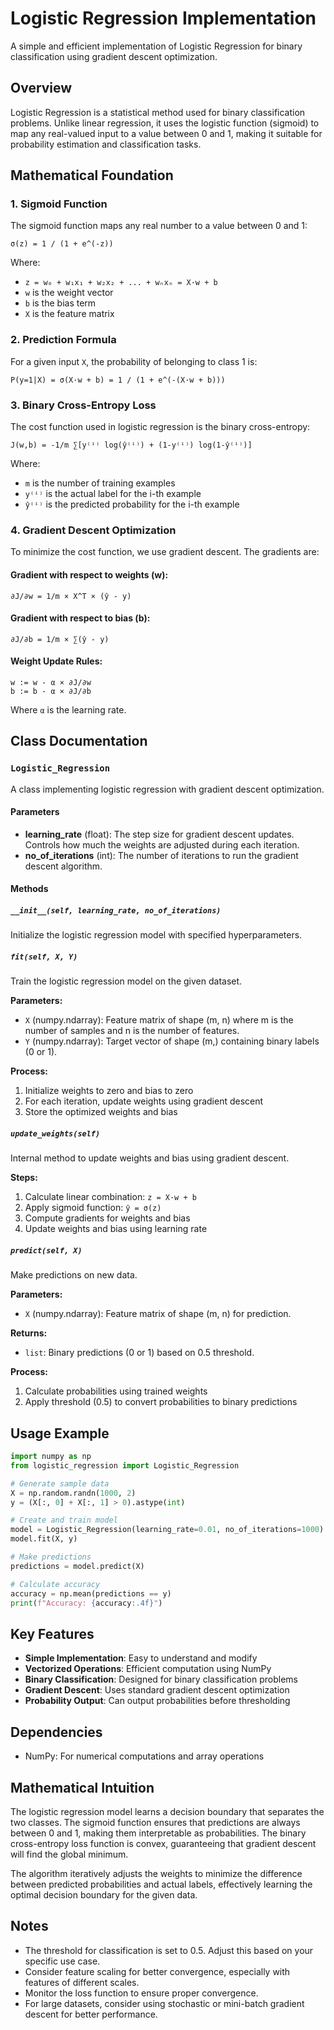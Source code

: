 # Logistic Regression Implementation

A simple and efficient implementation of Logistic Regression for binary classification using gradient descent optimization.

## Overview

Logistic Regression is a statistical method used for binary classification problems. Unlike linear regression, it uses the logistic function (sigmoid) to map any real-valued input to a value between 0 and 1, making it suitable for probability estimation and classification tasks.

## Mathematical Foundation

### 1. Sigmoid Function

The sigmoid function maps any real number to a value between 0 and 1:

```
σ(z) = 1 / (1 + e^(-z))
```

Where:
- `z = w₀ + w₁x₁ + w₂x₂ + ... + wₙxₙ = X·w + b`
- `w` is the weight vector
- `b` is the bias term
- `X` is the feature matrix

### 2. Prediction Formula

For a given input `X`, the probability of belonging to class 1 is:

```
P(y=1|X) = σ(X·w + b) = 1 / (1 + e^(-(X·w + b)))
```

### 3. Binary Cross-Entropy Loss

The cost function used in logistic regression is the binary cross-entropy:

```
J(w,b) = -1/m ∑[y⁽ⁱ⁾ log(ŷ⁽ⁱ⁾) + (1-y⁽ⁱ⁾) log(1-ŷ⁽ⁱ⁾)]
```

Where:
- `m` is the number of training examples
- `y⁽ⁱ⁾` is the actual label for the i-th example
- `ŷ⁽ⁱ⁾` is the predicted probability for the i-th example

### 4. Gradient Descent Optimization

To minimize the cost function, we use gradient descent. The gradients are:

#### Gradient with respect to weights (w):
```
∂J/∂w = 1/m × X^T × (ŷ - y)
```

#### Gradient with respect to bias (b):
```
∂J/∂b = 1/m × ∑(ŷ - y)
```

#### Weight Update Rules:
```
w := w - α × ∂J/∂w
b := b - α × ∂J/∂b
```

Where `α` is the learning rate.

## Class Documentation

### `Logistic_Regression`

A class implementing logistic regression with gradient descent optimization.

#### Parameters

- **learning_rate** (float): The step size for gradient descent updates. Controls how much the weights are adjusted during each iteration.
- **no_of_iterations** (int): The number of iterations to run the gradient descent algorithm.

#### Methods

##### `__init__(self, learning_rate, no_of_iterations)`
Initialize the logistic regression model with specified hyperparameters.

##### `fit(self, X, Y)`
Train the logistic regression model on the given dataset.

**Parameters:**
- `X` (numpy.ndarray): Feature matrix of shape (m, n) where m is the number of samples and n is the number of features.
- `Y` (numpy.ndarray): Target vector of shape (m,) containing binary labels (0 or 1).

**Process:**
1. Initialize weights to zero and bias to zero
2. For each iteration, update weights using gradient descent
3. Store the optimized weights and bias

##### `update_weights(self)`
Internal method to update weights and bias using gradient descent.

**Steps:**
1. Calculate linear combination: `z = X·w + b`
2. Apply sigmoid function: `ŷ = σ(z)`
3. Compute gradients for weights and bias
4. Update weights and bias using learning rate

##### `predict(self, X)`
Make predictions on new data.

**Parameters:**
- `X` (numpy.ndarray): Feature matrix of shape (m, n) for prediction.

**Returns:**
- `list`: Binary predictions (0 or 1) based on 0.5 threshold.

**Process:**
1. Calculate probabilities using trained weights
2. Apply threshold (0.5) to convert probabilities to binary predictions

## Usage Example

```python
import numpy as np
from logistic_regression import Logistic_Regression

# Generate sample data
X = np.random.randn(1000, 2)
y = (X[:, 0] + X[:, 1] > 0).astype(int)

# Create and train model
model = Logistic_Regression(learning_rate=0.01, no_of_iterations=1000)
model.fit(X, y)

# Make predictions
predictions = model.predict(X)

# Calculate accuracy
accuracy = np.mean(predictions == y)
print(f"Accuracy: {accuracy:.4f}")
```

## Key Features

- **Simple Implementation**: Easy to understand and modify
- **Vectorized Operations**: Efficient computation using NumPy
- **Binary Classification**: Designed for binary classification problems
- **Gradient Descent**: Uses standard gradient descent optimization
- **Probability Output**: Can output probabilities before thresholding

## Dependencies

- NumPy: For numerical computations and array operations

## Mathematical Intuition

The logistic regression model learns a decision boundary that separates the two classes. The sigmoid function ensures that predictions are always between 0 and 1, making them interpretable as probabilities. The binary cross-entropy loss function is convex, guaranteeing that gradient descent will find the global minimum.

The algorithm iteratively adjusts the weights to minimize the difference between predicted probabilities and actual labels, effectively learning the optimal decision boundary for the given data.

## Notes

- The threshold for classification is set to 0.5. Adjust this based on your specific use case.
- Consider feature scaling for better convergence, especially with features of different scales.
- Monitor the loss function to ensure proper convergence.
- For large datasets, consider using stochastic or mini-batch gradient descent for better performance.
